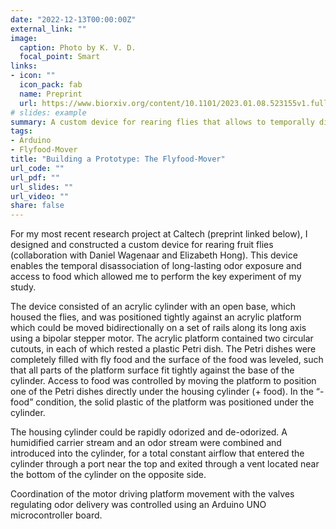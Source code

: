 ```yaml
---
date: "2022-12-13T00:00:00Z"
external_link: ""
image:
  caption: Photo by K. V. D.
  focal_point: Smart
links:
- icon: ""
  icon_pack: fab
  name: Preprint
  url: https://www.biorxiv.org/content/10.1101/2023.01.08.523155v1.full.pdf
# slides: example
summary: A custom device for rearing flies that allows to temporally disassociate chronic exposure to a specific odor from the presence of food.
tags: 
- Arduino
- Flyfood-Mover
title: "Building a Prototype: The Flyfood-Mover"
url_code: ""
url_pdf: ""
url_slides: ""
url_video: ""
share: false
---
```


For my most recent research project at Caltech (preprint linked below), I designed and constructed a custom device for rearing fruit flies (collaboration with Daniel Wagenaar and Elizabeth Hong). This device enables the temporal disassociation of long-lasting odor exposure and access to food which allowed me to perform the key experiment of my study.

The device consisted of an acrylic cylinder with an open base, which housed the flies, and was positioned tightly against an acrylic platform which could be moved bidirectionally on a set of rails along its long axis using a bipolar stepper motor. The acrylic platform contained two circular cutouts, in each of which rested a plastic Petri dish. The Petri dishes were completely filled with fly food and the surface of the food was leveled, such that all parts of the platform surface fit tightly against the base of the cylinder. Access to food was controlled by moving the platform to position one of the Petri dishes directly under the housing cylinder (+ food). In the “- food” condition, the solid plastic of the platform was positioned under the cylinder. 

The housing cylinder could be rapidly odorized and de-odorized. A humidified carrier stream and an odor stream were combined and introduced into the cylinder, for a total constant airflow that entered the cylinder through a port near the top and exited through a vent located near the bottom of the cylinder on the opposite side. 

Coordination of the motor driving platform movement with the valves regulating odor delivery was controlled using an Arduino UNO microcontroller board. 
